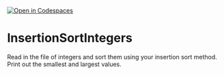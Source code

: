 [![Open in Codespaces](https://classroom.github.com/assets/launch-codespace-2972f46106e565e64193e422d61a12cf1da4916b45550586e14ef0a7c637dd04.svg)](https://classroom.github.com/open-in-codespaces?assignment_repo_id=15663179)
# InsertionSortIntegers
Read in the file of integers and sort them using your insertion sort method. Print out the smallest and largest values.
